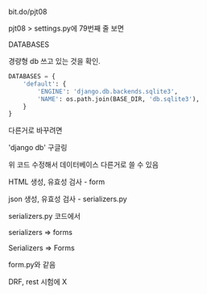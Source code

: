 bit.do/pjt08



pjt08 > settings.py에 79번째 줄 보면

DATABASES

경량형 db 쓰고 있는 것을 확인.



```python
DATABASES = {
    'default': {
        'ENGINE': 'django.db.backends.sqlite3',
        'NAME': os.path.join(BASE_DIR, 'db.sqlite3'),
    }
}
```



다른거로 바꾸려면

'django db' 구글링



위 코드 수정해서 데이터베이스 다른거로 쓸 수 있음



HTML 생성, 유효성 검사 - form

json 생성, 유효성 검사 - serializers.py

serializers.py 코드에서

serializers => forms

Serializers => Forms

form.py와 같음



DRF, rest 시험에 X

